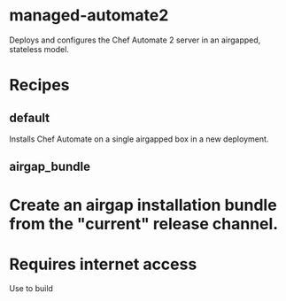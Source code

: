 # managed-automate2

Deploys and configures the Chef Automate 2 server in an airgapped, stateless model.

# Recipes

## default ##

Installs Chef Automate on a single airgapped box in a new deployment.

## airgap_bundle ##

# Create an airgap installation bundle from the "current" release channel.
# Requires internet access

Use to build
